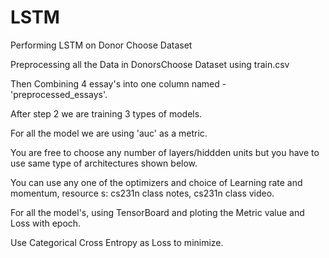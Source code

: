 # LSTM
Performing LSTM on Donor Choose Dataset 

Preprocessing all the Data in DonorsChoose Dataset using train.csv

Then Combining 4 essay's into one column named - 'preprocessed_essays'.

After step 2 we are training 3 types of models.

For all the model we are using 'auc' as a metric.

You are free to choose any number of layers/hiddden units but you have to use same type of architectures shown below.

You can use any one of the optimizers and choice of Learning rate and momentum, resource s: cs231n class notes, cs231n class video.

For all the model's, using TensorBoard and ploting the Metric value and Loss with epoch.

Use Categorical Cross Entropy as Loss to minimize.
